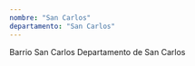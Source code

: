 ```yaml
---
nombre: "San Carlos"
departamento: "San Carlos"
---
```


Barrio San Carlos
Departamento de San Carlos
